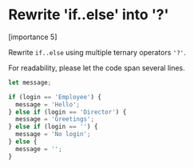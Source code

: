 # Rewrite 'if..else' into '?'

[importance 5]

Rewrite `if..else` using multiple ternary operators `'?'`. 

For readability, please let the code span several lines.

```js
let message;

if (login == 'Employee') {
  message = 'Hello';
} else if (login == 'Director') {
  message = 'Greetings';
} else if (login == '') {
  message = 'No login';
} else {
  message = '';
}
```

